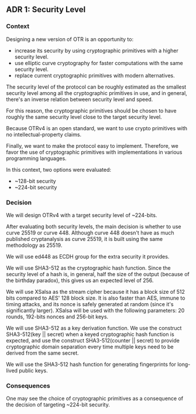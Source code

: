 ## ADR 1: Security Level

### Context

Designing a new version of OTR is an opportunity to:

- increase its security by using cryptographic primitives with a higher
security level.
- use elliptic curve cryptography for faster computations with the same
security level.
- replace current cryptographic primitives with modern alternatives.

The security level of the protocol can be roughly estimated as the smallest
security level among all the cryptographic primitives in use, and in general,
there's an inverse relation between security level and speed.

For this reason, the cryptographic primitives should be chosen to have roughly
the same security level close to the target security level.

Because OTRv4 is an open standard, we want to use crypto primitives with no
intellectual-property claims.

Finally, we want to make the protocol easy to implement. Therefore, we favor
the use of cryptographic primitives with implementations in various programming
languages.

In this context, two options were evaluated:

- ~128-bit security
- ~224-bit security

### Decision

We will design OTRv4 with a target security level of ~224-bits.

After evaluating both security levels, the main decision is whether to use curve
25519 or curve 448. Although curve 448 doesn't have as much published
cryptanalysis as curve 25519, it is built using the same methodology as 25519.

We will use ed448 as ECDH group for the extra security it provides.

We will use SHA3-512 as the cryptographic hash function. Since the security
level of a hash is, in general, half the size of the output (because of the
birthday paradox), this gives us an expected level of 256.

We will use XSalsa as the stream cipher because it has a block size of 512 bits
compared to AES' 128 block size. It is also faster than AES, immune to
timing attacks, and its nonce is safely generated at random (since it's
significantly larger). XSalsa will be used with the following parameters: 20
rounds, 192-bits nonces and 256-bit keys.

We will use SHA3-512 as a key derivation function. We use the construct
SHA3-512(key || secret) when a keyed cryptographic hash function is expected,
and use the construct SHA3-512(counter || secret) to provide cryptographic
domain separation every time multiple keys need to be derived from the same
secret.

We will use the SHA3-512 hash function for generating fingerprints for
long-lived public keys.

### Consequences

One may see the choice of cryptographic primitives as a consequence of the
decision of targeting ~224-bit security.